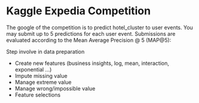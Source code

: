 # Kaggle Expedia Competition

The google of the competition is to predict hotel_cluster to user events. 
You may submit up to 5 predictions for each user event. 
Submissions are evaluated according to the Mean Average Precision @ 5 (MAP@5):


Step involve in data preparation
- Create new features (business insights, log, mean, interaction, exponential ...)
- Impute missing value
- Manage extreme value
- Manage wrong/impossible value
- Feature selections

